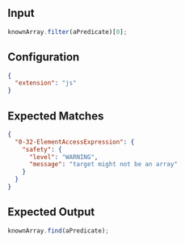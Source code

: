 
## Input
```javascript input
knownArray.filter(aPredicate)[0];
```

## Configuration
```json configuration
{
  "extension": "js"
}
```

## Expected Matches
```json expected matches
{
  "0-32-ElementAccessExpression": {
    "safety": {
      "level": "WARNING",
      "message": "target might not be an array"
    }
  }
}
```

## Expected Output
```javascript expected output
knownArray.find(aPredicate);
```

